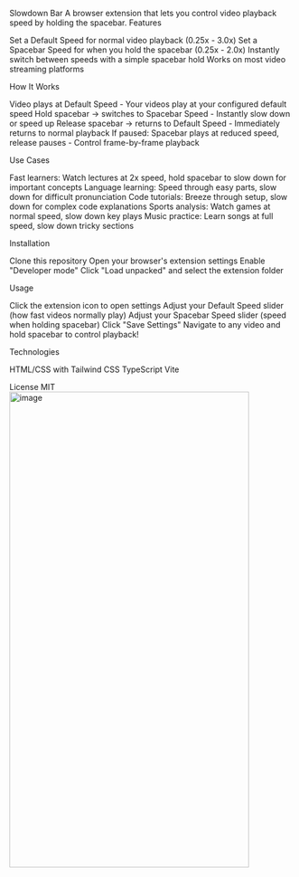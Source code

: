 Slowdown Bar
A browser extension that lets you control video playback speed by holding the spacebar.
Features

Set a Default Speed for normal video playback (0.25x - 3.0x)
Set a Spacebar Speed for when you hold the spacebar (0.25x - 2.0x)
Instantly switch between speeds with a simple spacebar hold
Works on most video streaming platforms

How It Works

Video plays at Default Speed - Your videos play at your configured default speed
Hold spacebar → switches to Spacebar Speed - Instantly slow down or speed up
Release spacebar → returns to Default Speed - Immediately returns to normal playback
If paused: Spacebar plays at reduced speed, release pauses - Control frame-by-frame playback

Use Cases

Fast learners: Watch lectures at 2x speed, hold spacebar to slow down for important concepts
Language learning: Speed through easy parts, slow down for difficult pronunciation
Code tutorials: Breeze through setup, slow down for complex code explanations
Sports analysis: Watch games at normal speed, slow down key plays
Music practice: Learn songs at full speed, slow down tricky sections

Installation

Clone this repository
Open your browser's extension settings
Enable "Developer mode"
Click "Load unpacked" and select the extension folder

Usage

Click the extension icon to open settings
Adjust your Default Speed slider (how fast videos normally play)
Adjust your Spacebar Speed slider (speed when holding spacebar)
Click "Save Settings"
Navigate to any video and hold spacebar to control playback!

Technologies

HTML/CSS with Tailwind CSS
TypeScript
Vite

License
MIT
<img width="424" height="841" alt="image" src="https://github.com/user-attachments/assets/06978c38-d289-4611-a7a2-f67a99785e65" />

